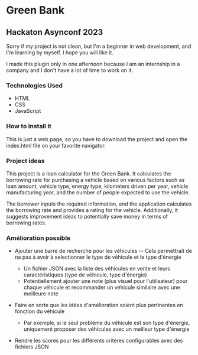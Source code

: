 # Green Bank
## Hackaton Asynconf 2023

Sorry if my project is not clean, but I'm a beginner in web development, and I'm learning by myself.
I hope you will like it.

I made this plugin only in one afternoon because I am an internship in a company
and I don't have a lot of time to work on it.

### Technologies Used
- HTML
- CSS
- JavaScript

### How to install it

This is just a web page, so you have to download the project and open the index.html file on your favorite navigator.

### Project ideas

This project is a loan calculator for the Green Bank.
It calculates the borrowing rate for purchasing a vehicle based on various factors such as loan amount, vehicle type,
energy type, kilometers driven per year, vehicle manufacturing year,
and the number of people expected to use the vehicle.

The borrower inputs the required information,
and the application calculates the borrowing rate and provides a rating for the vehicle.
Additionally, it suggests improvement ideas to potentially save money in terms of borrowing rates.

### Amélioration possible

- Ajouter une barre de recherche pour les véhicules -- Cela permettrait de na pas à avoir à selectionner le type de véhicule et le type d'énergie
  - Un fichier JSON avec la liste des véhicules en vente et leurs caractéristiques (type de véhicule, type d'énergie)
  - Potentiellement ajouter une note (plus visuel pour l'utilisateur) pour chaque véhicule et recommander un véhicule similaire avec une meilleure note

- Faire en sorte que les idées d'amélioration soient plus pertinentes en fonction du véhicule
  - Par exemple, si le seul problème du véhicule est son type d'énergie, uniquement proposer des véhicules avec un meilleur type d'énergie

- Rendre les scores pour les différents critères configurables avec des fichiers JSON
